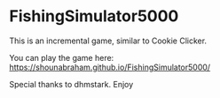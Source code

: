# FishingSimulator5000
This is an incremental game, similar to Cookie Clicker. 

You can play the game here: https://shounabraham.github.io/FishingSimulator5000/

Special thanks to dhmstark. Enjoy

